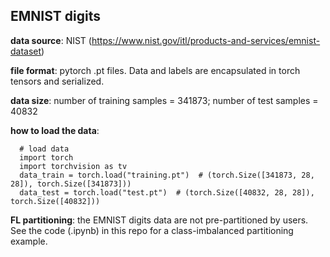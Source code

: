 ## EMNIST digits

**data source**: NIST (https://www.nist.gov/itl/products-and-services/emnist-dataset)

**file format**: pytorch .pt files. Data and labels are encapsulated in torch tensors and serialized.

**data size**: number of training samples = 341873; number of test samples = 40832

**how to load the data**:
```
  # load data
  import torch
  import torchvision as tv
  data_train = torch.load("training.pt")  # (torch.Size([341873, 28, 28]), torch.Size([341873]))
  data_test = torch.load("test.pt")  # (torch.Size([40832, 28, 28]), torch.Size([40832]))
```

**FL partitioning**: the EMNIST digits data are not pre-partitioned by users. See the code (.ipynb) in this repo for a class-imbalanced partitioning example.
